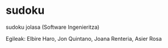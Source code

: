 # sudoku
sudoku jolasa (Software Ingenieritza)


Egileak: Elbire Haro, Jon Quintano, Joana Renteria, Asier Rosa

